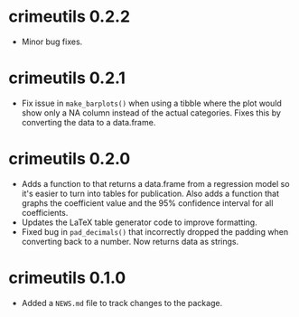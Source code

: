 # crimeutils 0.2.2

* Minor bug fixes.

# crimeutils 0.2.1

* Fix issue in `make_barplots()` when using a tibble where the plot would show only 
a NA column instead of the actual categories. Fixes this by converting the
data to a data.frame.

# crimeutils 0.2.0

* Adds a function to that returns a data.frame from a regression model
so it's easier to turn into tables for publication. Also adds a function
that graphs the coefficient value and the 95% confidence interval
for all coefficients.
* Updates the LaTeX table generator code to improve formatting.
* Fixed bug in `pad_decimals()` that incorrectly dropped the padding when converting back to a number. Now
returns data as strings.

# crimeutils 0.1.0

* Added a `NEWS.md` file to track changes to the package.
